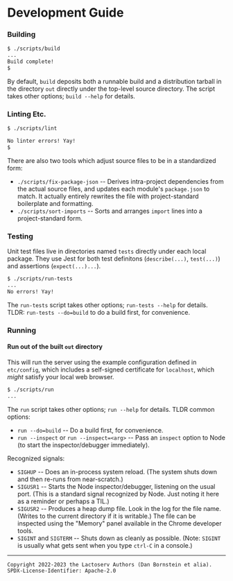 Development Guide
=================

### Building

```sh
$ ./scripts/build
...
Build complete!
$
```

By default, `build` deposits both a runnable build and a distribution tarball in
the directory `out` directly under the top-level source directory. The script
takes other options; `build --help` for details.

### Linting Etc.

```sh
$ ./scripts/lint

No linter errors! Yay!
$
```

There are also two tools which adjust source files to be in a standardized form:

* `./scripts/fix-package-json` -- Derives intra-project dependencies from the
  actual source files, and updates each module's `package.json` to match. It
  actually entirely rewrites the file with project-standard boilerplate and
  formatting.
* `./scripts/sort-imports` -- Sorts and arranges `import` lines into a
  project-standard form.

### Testing

Unit test files live in directories named `tests` directly under each local
package. They use Jest for both test definitons (`describe(...)`, `test(...)`)
and assertions (`expect(...)...`).

```sh
$ ./scripts/run-tests
...
No errors! Yay!
```

The `run-tests` script takes other options; `run-tests --help` for details.
TLDR: `run-tests --do=build` to do a build first, for convenience.

### Running

#### Run out of the built `out` directory

This will run the server using the example configuration defined in
`etc/config`, which includes a self-signed certificate for `localhost`, which
_might_ satisfy your local web browser.

```sh
$ ./scripts/run
...
```

The `run` script takes other options; `run --help` for details. TLDR common
options:
* `run --do=build` -- Do a build first, for convenience.
* `run --inspect` or `run --inspect=<arg>` -- Pass an `inspect` option to Node
  (to start the inspector/debugger immediately).

Recognized signals:
* `SIGHUP` -- Does an in-process system reload. (The system shuts down and then
  re-runs from near-scratch.)
* `SIGUSR1` -- Starts the Node inspector/debugger, listening on the usual port.
  (This is a standard signal recognized by Node. Just noting it here as a
  reminder or perhaps a TIL.)
* `SIGUSR2` -- Produces a heap dump file. Look in the log for the file name.
  (Writes to the current directory if it is writable.) The file can be inspected
  using the "Memory" panel available in the Chrome developer tools.
* `SIGINT` and `SIGTERM` -- Shuts down as cleanly as possible. (Note: `SIGINT`
  is usually what gets sent when you type `ctrl-C` in a console.)

- - - - - - - - - -
```
Copyright 2022-2023 the Lactoserv Authors (Dan Bornstein et alia).
SPDX-License-Identifier: Apache-2.0
```
